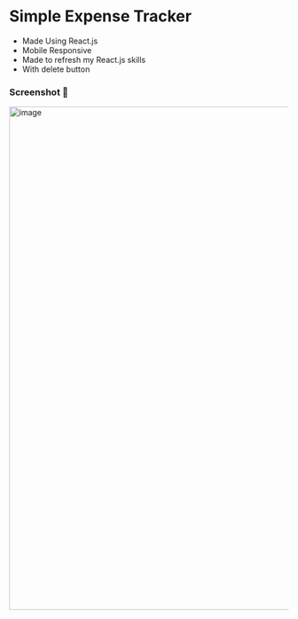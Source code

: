 # Simple Expense Tracker 
- Made Using React.js
- Mobile Responsive
- Made to refresh my React.js skills
- With delete button

### Screenshot 📸
<img width="1919" height="908" alt="image" src="https://github.com/user-attachments/assets/f30da0b6-19be-46b8-9816-6947d9584f9f" />
